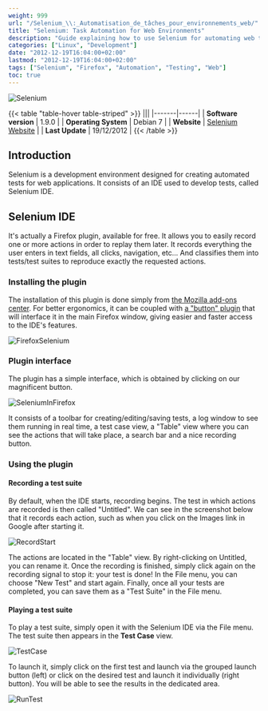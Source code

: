 ```yaml
---
weight: 999
url: "/Selenium_\\:_Automatisation_de_tâches_pour_environnements_web/"
title: "Selenium: Task Automation for Web Environments"
description: "Guide explaining how to use Selenium for automating web tasks, including installation and usage of Selenium IDE with Firefox."
categories: ["Linux", "Development"]
date: "2012-12-19T16:04:00+02:00"
lastmod: "2012-12-19T16:04:00+02:00"
tags: ["Selenium", "Firefox", "Automation", "Testing", "Web"]
toc: true
---
```


![Selenium](/images/selenium-logo.avif)

{{< table "table-hover table-striped" >}}
|||
|-------|------|
| **Software version** | 1.9.0 |
| **Operating System** | Debian 7 |
| **Website** | [Selenium Website](https://seleniumhq.org/) |
| **Last Update** | 19/12/2012 |
{{< /table >}}

## Introduction

Selenium is a development environment designed for creating automated tests for web applications. It consists of an IDE used to develop tests, called Selenium IDE.

## Selenium IDE

It's actually a Firefox plugin, available for free. It allows you to easily record one or more actions in order to replay them later. It records everything the user enters in text fields, all clicks, navigation, etc... And classifies them into tests/test suites to reproduce exactly the requested actions.

### Installing the plugin

The installation of this plugin is done simply from [the Mozilla add-ons center](https://addons.mozilla.org/fr/firefox/addon/selenium-expert-selenium-ide/). For better ergonomics, it can be coupled with [a "button" plugin](https://addons.mozilla.org/fr/firefox/addon/selenium-ide-button/) that will interface it in the main Firefox window, giving easier and faster access to the IDE's features.

![FirefoxSelenium](/images/firefoxselenium.avif)

### Plugin interface

The plugin has a simple interface, which is obtained by clicking on our magnificent button.

![SeleniumInFirefox](/images/seleniuminfirefox.avif)

It consists of a toolbar for creating/editing/saving tests, a log window to see them running in real time, a test case view, a "Table" view where you can see the actions that will take place, a search bar and a nice recording button.

### Using the plugin

#### Recording a test suite

By default, when the IDE starts, recording begins. The test in which actions are recorded is then called "Untitled". We can see in the screenshot below that it records each action, such as when you click on the Images link in Google after starting it.

![RecordStart](/images/recordstart.avif)

The actions are located in the "Table" view. By right-clicking on Untitled, you can rename it. Once the recording is finished, simply click again on the recording signal to stop it: your test is done!
In the File menu, you can choose "New Test" and start again. Finally, once all your tests are completed, you can save them as a "Test Suite" in the File menu.

#### Playing a test suite

To play a test suite, simply open it with the Selenium IDE via the File menu. The test suite then appears in the **Test Case** view.

![TestCase](/images/testcase.avif)

To launch it, simply click on the first test and launch via the grouped launch button (left) or click on the desired test and launch it individually (right button).
You will be able to see the results in the dedicated area.

![RunTest](/images/runtest.avif)
